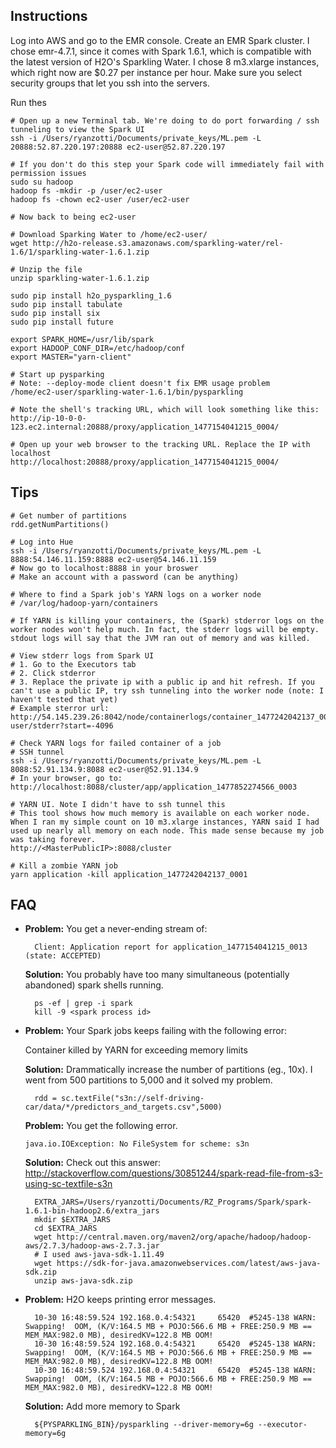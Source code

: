 ## Instructions

Log into AWS and go to the EMR console. Create an EMR Spark cluster. I chose emr-4.7.1, since it comes with Spark 1.6.1, which is compatible with the latest version of H2O's Sparkling Water. I chose 8 m3.xlarge instances, which right now are $0.27 per instance per hour. Make sure you select security groups that let you ssh into the servers. 

Run thes
		
	# Open up a new Terminal tab. We're doing to do port forwarding / ssh tunneling to view the Spark UI
	ssh -i /Users/ryanzotti/Documents/private_keys/ML.pem -L 20888:52.87.220.197:20888 ec2-user@52.87.220.197
	
	# If you don't do this step your Spark code will immediately fail with permission issues
	sudo su hadoop
	hadoop fs -mkdir -p /user/ec2-user
	hadoop fs -chown ec2-user /user/ec2-user
	
	# Now back to being ec2-user
	
	# Download Sparking Water to /home/ec2-user/
	wget http://h2o-release.s3.amazonaws.com/sparkling-water/rel-1.6/1/sparkling-water-1.6.1.zip
	
	# Unzip the file
	unzip sparkling-water-1.6.1.zip
	
	sudo pip install h2o_pysparkling_1.6
	sudo pip install tabulate
	sudo pip install six
	sudo pip install future
	
	export SPARK_HOME=/usr/lib/spark
	export HADOOP_CONF_DIR=/etc/hadoop/conf
	export MASTER="yarn-client"
	
	# Start up pysparking
	# Note: --deploy-mode client doesn't fix EMR usage problem
	/home/ec2-user/sparkling-water-1.6.1/bin/pysparkling
	
	# Note the shell's tracking URL, which will look something like this:
	http://ip-10-0-0-123.ec2.internal:20888/proxy/application_1477154041215_0004/
	
	# Open up your web browser to the tracking URL. Replace the IP with localhost
	http://localhost:20888/proxy/application_1477154041215_0004/
	
	
## Tips

	# Get number of partitions
	rdd.getNumPartitions()
	
	# Log into Hue
	ssh -i /Users/ryanzotti/Documents/private_keys/ML.pem -L 8888:54.146.11.159:8888 ec2-user@54.146.11.159
	# Now go to localhost:8888 in your broswer
	# Make an account with a password (can be anything)
	
	# Where to find a Spark job's YARN logs on a worker node
	# /var/log/hadoop-yarn/containers
	
	# If YARN is killing your containers, the (Spark) stderror logs on the worker nodes won't help much. In fact, the stderr logs will be empty. stdout logs will say that the JVM ran out of memory and was killed. 
	
	# View stderr logs from Spark UI
	# 1. Go to the Executors tab
	# 2. Click stderror
	# 3. Replace the private ip with a public ip and hit refresh. If you can't use a public IP, try ssh tunneling into the worker node (note: I haven't tested that yet)
	# Example sterror url: http://54.145.239.26:8042/node/containerlogs/container_1477242042137_0001_01_000683/ec2-user/stderr?start=-4096
	
	# Check YARN logs for failed container of a job
	# SSH tunnel
	ssh -i /Users/ryanzotti/Documents/private_keys/ML.pem -L 8088:52.91.134.9:8088 ec2-user@52.91.134.9
	# In your browser, go to: http://localhost:8088/cluster/app/application_1477852274566_0003
	
	# YARN UI. Note I didn't have to ssh tunnel this
	# This tool shows how much memory is available on each worker node. When I ran my simple count on 10 m3.xlarge instances, YARN said I had used up nearly all memory on each node. This made sense because my job was taking forever. 
	http://<MasterPublicIP>:8088/cluster
	
	# Kill a zombie YARN job
	yarn application -kill application_1477242042137_0001
	
## FAQ

* **Problem:** You get a never-ending stream of: 

	    Client: Application report for application_1477154041215_0013 (state: ACCEPTED)
    
	**Solution:** You probably have too many simultaneous (potentially abandoned) spark shells running.
		
		ps -ef | grep -i spark
		kill -9 <spark process id>
	
* **Problem:** Your Spark jobs keeps failing with the following error:

	Container killed by YARN for exceeding memory limits
	
	**Solution:** Drammatically increase the number of partitions (eg., 10x). I went from 500 partitions to 5,000 and it solved my problem. 
		
		rdd = sc.textFile("s3n://self-driving-car/data/*/predictors_and_targets.csv",5000)

	**Problem:** You get the following error.
	
	`java.io.IOException: No FileSystem for scheme: s3n`
	
	**Solution:** Check out this answer: http://stackoverflow.com/questions/30851244/spark-read-file-from-s3-using-sc-textfile-s3n
	
		EXTRA_JARS=/Users/ryanzotti/Documents/RZ_Programs/Spark/spark-1.6.1-bin-hadoop2.6/extra_jars
		mkdir $EXTRA_JARS
		cd $EXTRA_JARS
		wget http://central.maven.org/maven2/org/apache/hadoop/hadoop-aws/2.7.3/hadoop-aws-2.7.3.jar
		# I used aws-java-sdk-1.11.49
		wget https://sdk-for-java.amazonwebservices.com/latest/aws-java-sdk.zip
		unzip aws-java-sdk.zip
	
* **Problem:** H2O keeps printing error messages.


		10-30 16:48:59.524 192.168.0.4:54321     65420  #5245-138 WARN: Swapping!  OOM, (K/V:164.5 MB + POJO:566.6 MB + FREE:250.9 MB == MEM_MAX:982.0 MB), desiredKV=122.8 MB OOM!
		10-30 16:48:59.524 192.168.0.4:54321     65420  #5245-138 WARN: Swapping!  OOM, (K/V:164.5 MB + POJO:566.6 MB + FREE:250.9 MB == MEM_MAX:982.0 MB), desiredKV=122.8 MB OOM!
		10-30 16:48:59.524 192.168.0.4:54321     65420  #5245-138 WARN: Swapping!  OOM, (K/V:164.5 MB + POJO:566.6 MB + FREE:250.9 MB == MEM_MAX:982.0 MB), desiredKV=122.8 MB OOM!

	**Solution:** Add more memory to Spark
	
		${PYSPARKLING_BIN}/pysparkling --driver-memory=6g --executor-memory=6g
	
